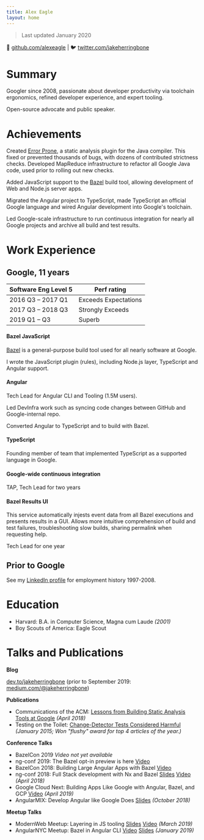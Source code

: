 ```yaml
---
title: Alex Eagle
layout: home
---
```


> Last updated January 2020

🐙 [github.com/alexeagle](https://github.com/alexeagle)
|
🐦 [twitter.com/jakeherringbone](http://twitter.com/jakeherringbone)

# Summary

Googler since 2008, passionate about 
developer productivity via toolchain ergonomics, 
refined developer experience, 
and expert tooling.

Open-source advocate and public speaker.

# Achievements

Created [Error Prone](https://errorprone.info), a static analysis plugin for the Java compiler.
This fixed or prevented thousands of bugs, with dozens of contributed strictness checks.
Developed MapReduce infrastructure to refactor all Google Java code, used prior to rolling out new checks.

Added JavaScript support to the [Bazel] build tool, allowing development of Web and Node.js server apps.

Migrated the Angular project to TypeScript, made TypeScript an official Google language and wired Angular development into Google's toolchain.

Led Google-scale infrastructure to run continuous integration for nearly all Google projects and archive all build and test results.

# Work Experience

## Google, 11 years

| Software Eng Level 5 |  Perf rating  |
| -------------------- | ------------- |
| 2016 Q3 – 2017 Q1    | Exceeds Expectations |
| 2017 Q3 – 2018 Q3    | Strongly Exceeds |
| 2019 Q1 – Q3         | Superb |

#### Bazel JavaScript

[Bazel] is a general-purpose build tool used for all nearly software at Google.

I wrote the JavaScript plugin (rules), including Node.js layer, TypeScript and Angular support.

#### Angular

Tech Lead for Angular CLI and Tooling (1.5M users).

Led DevInfra work such as syncing code changes between GitHub and Google-internal repo.

Converted Angular to TypeScript and to build with Bazel.

#### TypeScript

Founding member of team that implemented TypeScript as a supported language in Google.

#### Google-wide continuous integration

TAP, Tech Lead for two years

#### Bazel Results UI

This service automatically injests event data from all Bazel executions and presents results in a GUI.
Allows more intuitive comprehension of build and test failures, troubleshooting slow builds, sharing permalink when requesting help.

Tech Lead for one year

## Prior to Google

See my [LinkedIn profile](https://www.linkedin.com/in/alexeagle) for employment history 1997-2008.

# Education

- Harvard: B.A. in Computer Science, Magna cum Laude _(2001)_
- Boy Scouts of America: Eagle Scout

# Talks and Publications

**Blog**

[dev.to/jakeherringbone](https://dev.to/jakeherringbone)
(prior to September 2019: [medium.com/@jakeherringbone](https://medium.com/@jakeherringbone))

**Publications**

- Communications of the ACM: [Lessons from Building Static Analysis Tools at Google](https://cacm.acm.org/magazines/2018/4/226371-lessons-from-building-static-analysis-tools-at-google/fulltext) _(April 2018)_
- Testing on the Toilet: [Change-Detector Tests Considered Harmful](https://testing.googleblog.com/2015/01/testing-on-toilet-change-detector-tests.html) _(January 2015; Won "flushy" award for top 4 articles of the year.)_

**Conference Talks**

- BazelCon 2019 _Video not yet available_
- ng-conf 2019: The Bazel opt-in preview is here [Video](https://www.youtube.com/watch?v=J1lnp-nU4wM)
- BazelCon 2018: Building Large Angular Apps with Bazel [Video](https://www.youtube.com/watch?v=yBg9zG6ZGb4)
- ng-conf 2018: Full Stack development with Nx and Bazel [Slides](https://docs.google.com/presentation/d/1fSZwcpO9hUBFd_k9hUS45ZyVJcZLEyz0VxISSOnIZ1I/preview) [Video](https://www.youtube.com/watch?v=1KDDIhcQORM) _(April 2018)_
- Google Cloud Next: Building Apps Like Google with Angular, Bazel, and GCP [Video](https://www.youtube.com/watch?v=lDyIc2Abkwg) _(April 2019)_
- AngularMIX: Develop Angular like Google Does [Slides](https://docs.google.com/presentation/d/1b0PdG-bxN0nwHa3ZuA0a_anOEYeMoI_CSsZl6ngZWp8/preview?slide=id.g26d86d3325_0_0) _(October 2018)_

**Meetup Talks**

- ModernWeb Meetup: Layering in JS tooling [Slides](https://hackmd.io/p/HJZ_ekxuN) [Video](https://drive.google.com/file/d/1AxrwjLUf_35Z2C9VK5Ut7wo5L89roHH2/view) _(March 2019)_
- AngularNYC Meetup: Bazel in Angular CLI [Video](https://www.youtube.com/watch?v=fEUgZopCK8E) [Slides](https://docs.google.com/presentation/d/1VcSkWDFkmkZKCP9yTfKbq-lTMU3qW_3zNabKItCWDec/preview) _(January 2019)_

[Bazel]: https://bazel.build
